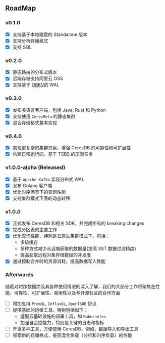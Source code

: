 ## RoadMap

### v0.1.0

- [x] 支持基于本地磁盘的 Standalone 版本
- [x] 支持分析存储格式
- [x] 支持 SQL

### v0.2.0

- [x] 静态路由的分布式版本
- [x] 远端存储支持阿里云 OSS
- [x] 支持基于 [OBKV](https://github.com/oceanbase/oceanbase)的 WAL

### v0.3.0

- [x] 发布多语言客户端，包括 Java, Rust 和 Python
- [x] 支持使用 `CeresMeta` 的静态集群
- [x] 混合存储格式基本实现

### v0.4.0

- [x] 实现更复杂的集群方案，增强 CeresDB 的可靠性和可扩展性
- [x] 构建日常运行的、基于 TSBS 的压测任务

### v1.0.0-alpha (Released)

- [x] 基于 `Apache Kafka` 实现分布式 WAL
- [x] 发布 Golang 客户端
- [x] 优化时序场景下的查询性能
- [x] 支持集群模式下表的动态转移

### v1.0.0

- [x] 正式发布 CeresDB 和相关 SDK，并完成所有的 breaking changes
- [x] 完成分区表的主要工作
- [x] 优化查询性能，特别是云原生集群模式下，包括：
  - 多级缓存
  - 多种方式减少从远端获取的数据量(提高 SST 数据过滤精度)
  - 提高获取远程对象存储数据的并发度
- [x] 通过控制合并时的资源消耗，提高数据写入性能

### Afterwards

随着对时序数据库及其各种使用情况的深入了解，我们的大部分工作将聚焦在性能、可靠性、可扩展性、易用性以及与开源社区的合作方面

- [ ] 增加支持 `PromQL`, `InfluxQL`, `OpenTSDB` 协议
- [ ] 提供基础的运维工具。特别包括如下：
  - 适配云基础设施的部署工具，如 `Kubernetes`
  - 加强自监控能力，特别是关键的日志和指标
- [ ] 开发多种工具，方便使用 CeresDB，例如，数据导入和导出工具
- [ ] 探索新的存储格式，提高混合负载（分析和时序负载）的性能
